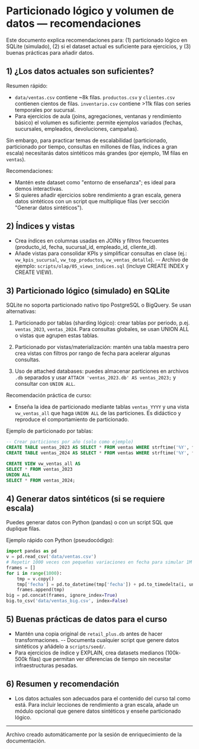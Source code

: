 # Particionado lógico y volumen de datos — recomendaciones

Este documento explica recomendaciones para: (1) particionado lógico en SQLite (simulado), (2) si el dataset actual es suficiente para ejercicios, y (3) buenas prácticas para añadir datos.

## 1) ¿Los datos actuales son suficientes?

Resumen rápido:
- `data/ventas.csv` contiene ~8k filas. `productos.csv` y `clientes.csv` contienen cientos de filas. `inventario.csv` contiene >11k filas con series temporales por sucursal.
- Para ejercicios de aula (joins, agregaciones, ventanas y rendimiento básico) el volumen es suficiente: permite ejemplos variados (fechas, sucursales, empleados, devoluciones, campañas).

Sin embargo, para practicar temas de escalabilidad (particionado, particionado por tiempo, consultas en millones de filas, índices a gran escala) necesitarás datos sintéticos más grandes (por ejemplo, 1M filas en `ventas`).

Recomendaciones:
- Mantén este dataset como "entorno de enseñanza"; es ideal para demos interactivas.
- Si quieres añadir ejercicios sobre rendimiento a gran escala, genera datos sintéticos con un script que multiplique filas (ver sección "Generar datos sintéticos").

## 2) Índices y vistas
- Crea índices en columnas usadas en JOINs y filtros frecuentes (producto_id, fecha, sucursal_id, empleado_id, cliente_id).
- Añade vistas para consolidar KPIs y simplificar consultas en clase (ej.: `vw_kpis_sucursal`, `vw_top_productos`, `vw_ventas_detalle`).
-- Archivo de ejemplo: `scripts/olap/05_views_indices.sql` (incluye CREATE INDEX y CREATE VIEW).

## 3) Particionado lógico (simulado) en SQLite
SQLite no soporta particionado nativo tipo PostgreSQL o BigQuery. Se usan alternativas:

1. Particionado por tablas (sharding lógico): crear tablas por periodo, p.ej. `ventas_2023`, `ventas_2024`. Para consultas globales, se usan UNION ALL o vistas que agrupen estas tablas.

2. Particionado por vistas/materialización: mantén una tabla maestra pero crea vistas con filtros por rango de fecha para acelerar algunas consultas.

3. Uso de attached databases: puedes almacenar particiones en archivos `.db` separados y usar `ATTACH 'ventas_2023.db' AS ventas_2023;` y consultar con `UNION ALL`.

Recomendación práctica de curso:
- Enseña la idea de particionado mediante tablas `ventas_YYYY` y una vista `vw_ventas_all` que haga `UNION ALL` de las particiones. Es didáctico y reproduce el comportamiento de particionado.

Ejemplo de particionado por tablas:

```sql
-- Crear particiones por año (solo como ejemplo)
CREATE TABLE ventas_2023 AS SELECT * FROM ventas WHERE strftime('%Y', fecha) = '2023';
CREATE TABLE ventas_2024 AS SELECT * FROM ventas WHERE strftime('%Y', fecha) = '2024';

CREATE VIEW vw_ventas_all AS
SELECT * FROM ventas_2023
UNION ALL
SELECT * FROM ventas_2024;
```

## 4) Generar datos sintéticos (si se requiere escala)
Puedes generar datos con Python (pandas) o con un script SQL que duplique filas.

Ejemplo rápido con Python (pseudocódigo):

```python
import pandas as pd
v = pd.read_csv('data/ventas.csv')
# Repetir 1000 veces con pequeñas variaciones en fecha para simular 1M filas
frames = []
for i in range(1000):
    tmp = v.copy()
    tmp['fecha'] = pd.to_datetime(tmp['fecha']) + pd.to_timedelta(i, unit='d')
    frames.append(tmp)
big = pd.concat(frames, ignore_index=True)
big.to_csv('data/ventas_big.csv', index=False)
```

## 5) Buenas prácticas de datos para el curso
- Mantén una copia original de `retail_plus.db` antes de hacer transformaciones.
-- Documenta cualquier script que genere datos sintéticos y añádelo a `scripts/seed/`.
- Para ejercicios de índice y EXPLAIN, crea datasets medianos (100k-500k filas) que permitan ver diferencias de tiempo sin necesitar infraestructuras pesadas.

## 6) Resumen y recomendación
- Los datos actuales son adecuados para el contenido del curso tal como está. Para incluir lecciones de rendimiento a gran escala, añade un módulo opcional que genere datos sintéticos y enseñe particionado lógico.

---

Archivo creado automáticamente por la sesión de enriquecimiento de la documentación.
